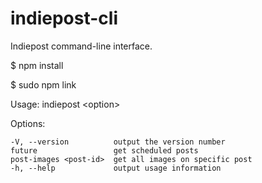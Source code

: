 # indiepost-cli
Indiepost command-line interface.

$ npm install

$ sudo npm link

Usage: indiepost &lt;option&gt;

Options:

    -V, --version          output the version number
    future                 get scheduled posts
    post-images <post-id>  get all images on specific post
    -h, --help             output usage information

